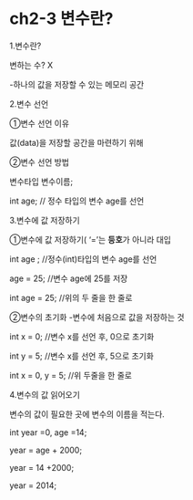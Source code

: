 # ****ch2-3 변수란?****

1.변수란?

변하는 수? X

-하나의 값을 저장할 수 있는 메모리 공간

2.변수 선언

①변수 선언 이유

값(data)을 저장할 공간을 마련하기 위해

②변수 선언 방법

변수타입 변수이름;

int age; // 정수 타입의 변수 age를 선언

3.변수에 값 저장하기

①변수에 값 저장하기( ‘=’는 **등호**가 아니라 대입

int age ; //정수(int)타입의 변수 age를 선언

age = 25; //변수 age에 25를 저장

int age = 25; //위의 두 줄을 한 줄로

②변수의 초기화 -변수에 처음으로 값을 저장하는 것

int x = 0; //변수 x를 선언 후, 0으로 초기화

int y = 5; //변수 x를 선언 후, 5으로 초기화

int x = 0, y = 5; //위 두줄을 한 줄로 

4.변수의 값 읽어오기

변수의 값이 필요한 곳에 변수의 이름을 적는다.

int year =0, age =14;

year = age + 2000;

year = 14 +2000;

year = 2014;